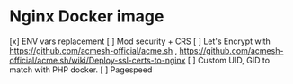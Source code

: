 # Nginx Docker image
[x] ENV vars replacement
[ ] Mod security + CRS
[ ] Let's Encrypt with https://github.com/acmesh-official/acme.sh , https://github.com/acmesh-official/acme.sh/wiki/Deploy-ssl-certs-to-nginx
[ ] Custom UID, GID to match with PHP docker.
[ ] Pagespeed
